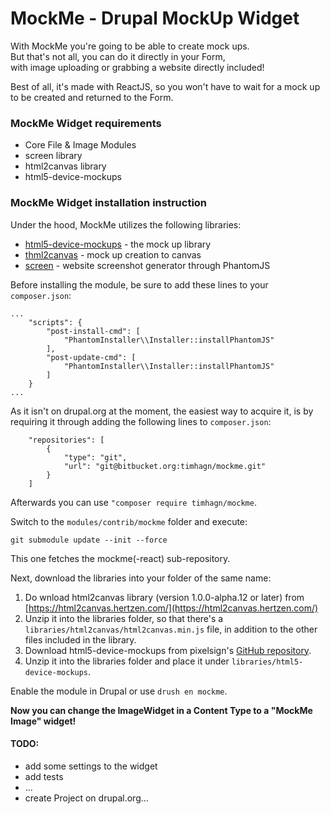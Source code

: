# MockMe - Drupal MockUp Widget

With MockMe you're going to be able to create mock ups.  
But that's not all, you can do it directly in your Form,  
with image uploading or grabbing a website directly included!

Best of all, it's made with ReactJS, so you won't have
to wait for a mock up to be created and returned to the Form.

### MockMe Widget requirements
* Core File & Image Modules
* screen library
* html2canvas library
* html5-device-mockups 

### MockMe Widget installation instruction
Under the hood, MockMe utilizes the following libraries:

* [html5-device-mockups](https://pixelsign.github.io/html5-device-mockups/) - the mock up library
* [thml2canvas](https://html2canvas.hertzen.com/) - mock up creation to canvas
* [screen](https://github.com/microweber/screen/tree/v2.0.0) - website screenshot generator through PhantomJS

Before installing the module, be sure to add these lines to your `composer.json`:

```
...
    "scripts": {
        "post-install-cmd": [
            "PhantomInstaller\\Installer::installPhantomJS"
        ],
        "post-update-cmd": [
            "PhantomInstaller\\Installer::installPhantomJS"
        ]
    }
...    
```

As it isn't on drupal.org at the moment, the easiest way to acquire it, is by
requiring it through adding the following lines to `composer.json`:

```
    "repositories": [
        {
            "type": "git",
            "url": "git@bitbucket.org:timhagn/mockme.git"
        }
    ]
``` 

Afterwards you can use `"composer require timhagn/mockme`.

Switch to the `modules/contrib/mockme` folder and execute: 

```
git submodule update --init --force
```

This one fetches the mockme(-react) sub-repository.

Next, download the libraries into your folder of the same name:   
1. Do wnload html2canvas library (version 1.0.0-alpha.12 or later) from 
   [https://html2canvas.hertzen.com/](https://html2canvas.hertzen.com/)
2. Unzip it into the libraries folder, so that there's a
   `libraries/html2canvas/html2canvas.min.js` file, in addition to the other 
   files included in the library.
3. Download html5-device-mockups from pixelsign's 
   [GitHub repository](https://github.com/pixelsign/html5-device-mockups).
4. Unzip it into the libraries folder and place it under 
   `libraries/html5-device-mockups`.
   
Enable the module in Drupal or use `drush en mockme`.
   
**Now you can change the ImageWidget in a Content Type to a "MockMe Image" widget!**



#### TODO:
- add some settings to the widget
- add tests
- ...
- create Project on drupal.org...
